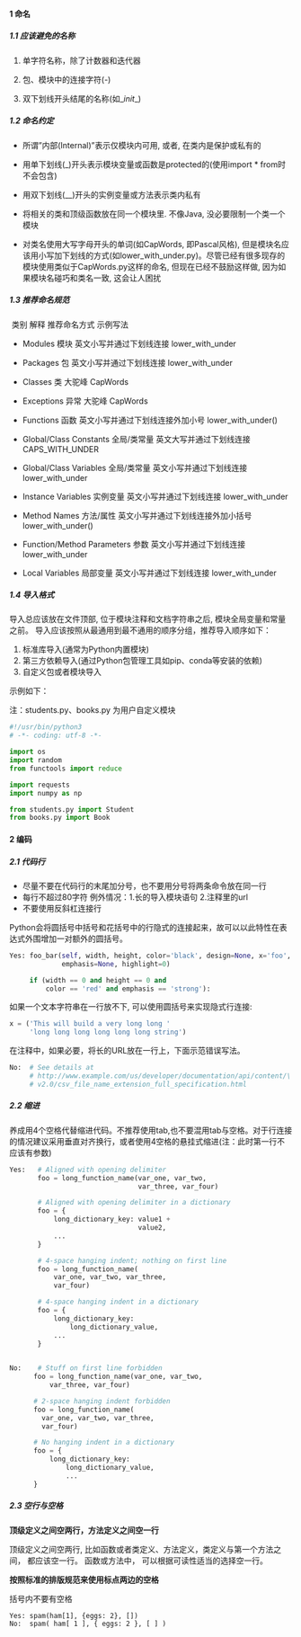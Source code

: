 #### 1 命名



##### 1.1 应该避免的名称

1. 单字符名称，除了计数器和迭代器

2. 包、模块中的连接字符(-)

3. 双下划线开头结尾的名称(如\__init__)

   

##### 1.2 命名约定

- 所谓”内部(Internal)”表示仅模块内可用, 或者, 在类内是保护或私有的

- 用单下划线(_)开头表示模块变量或函数是protected的(使用import * from时不会包含)

- 用双下划线(__)开头的实例变量或方法表示类内私有

- 将相关的类和顶级函数放在同一个模块里. 不像Java, 没必要限制一个类一个模块

- 对类名使用大写字母开头的单词(如CapWords, 即Pascal风格), 但是模块名应该用小写加下划线的方式(如lower_with_under.py)。尽管已经有很多现存的模块使用类似于CapWords.py这样的命名, 但现在已经不鼓励这样做, 因为如果模块名碰巧和类名一致, 这会让人困扰

  

##### 1.3 推荐命名规范

​          类别                                    解释                               推荐命名方式                                           示例写法

- Modules                               模块                    英文小写并通过下划线连接                           lower_with_under

- Packages                               包                      英文小写并通过下划线连接                            lower_with_under

- Classes                                  类                      大驼峰                                                               CapWords

- Exceptions                           异常                   大驼峰                                                               CapWords

- Functions                             函数                   英文小写并通过下划线连接外加小号             lower_with_under()

- Global/Class Constants     全局/类常量      英文大写并通过下划线连接                            CAPS_WITH_UNDER

- Global/Class Variables       全局/类常量      英文小写并通过下划线连接                            lower_with_under

- Instance Variables              实例变量           英文小写并通过下划线连接                            lower_with_under

- Method Names                   方法/属性         英文小写并通过下划线连接外加小括号         lower_with_under() 

- Function/Method Parameters    参数        英文小写并通过下划线连接                            lower_with_under

- Local Variables                    局部变量          英文小写并通过下划线连接                            lower_with_under

  

##### 1.4 导入格式

导入总应该放在文件顶部, 位于模块注释和文档字符串之后, 模块全局变量和常量之前。 导入应该按照从最通用到最不通用的顺序分组，推荐导入顺序如下：

1. 标准库导入(通常为Python内置模块)
2. 第三方依赖导入(通过Python包管理工具如pip、conda等安装的依赖)
3. 自定义包或者模块导入

示例如下：

注：students.py、books.py 为用户自定义模块

~~~python
#!/usr/bin/python3
# -*- coding: utf-8 -*-

import os
import random
from functools import reduce

import requests
import numpy as np

from students.py import Student
from books.py import Book
~~~



#### 2 编码



##### 2.1 代码行

- 尽量不要在代码行的末尾加分号，也不要用分号将两条命令放在同一行
- 每行不超过80字符 例外情况：1.长的导入模块语句 2.注释里的url
- 不要使用反斜杠连接行

Python会将圆括号中括号和花括号中的行隐式的连接起来，故可以以此特性在表达式外围增加一对额外的圆括号。

~~~python
Yes: foo_bar(self, width, height, color='black', design=None, x='foo',
             emphasis=None, highlight=0)

     if (width == 0 and height == 0 and
         color == 'red' and emphasis == 'strong'):
~~~

如果一个文本字符串在一行放不下, 可以使用圆括号来实现隐式行连接:

~~~python
x = ('This will build a very long long '
     'long long long long long long string')
~~~

在注释中，如果必要，将长的URL放在一行上，下面示范错误写法。

~~~python
No:  # See details at
     # http://www.example.com/us/developer/documentation/api/content/\
     # v2.0/csv_file_name_extension_full_specification.html
~~~

##### 2.2 缩进

养成用4个空格代替缩进代码。不推荐使用tab,也不要混用tab与空格。对于行连接的情况建议采用垂直对齐换行，或者使用4空格的悬挂式缩进(注：此时第一行不应该有参数)

~~~python
Yes:   # Aligned with opening delimiter
       foo = long_function_name(var_one, var_two,
                                var_three, var_four)

       # Aligned with opening delimiter in a dictionary
       foo = {
           long_dictionary_key: value1 +
                                value2,
           ...
       }

       # 4-space hanging indent; nothing on first line
       foo = long_function_name(
           var_one, var_two, var_three,
           var_four)

       # 4-space hanging indent in a dictionary
       foo = {
           long_dictionary_key:
               long_dictionary_value,
           ...
       }
 

No:    # Stuff on first line forbidden
      foo = long_function_name(var_one, var_two,
          var_three, var_four)

      # 2-space hanging indent forbidden
      foo = long_function_name(
        var_one, var_two, var_three,
        var_four)

      # No hanging indent in a dictionary
      foo = {
          long_dictionary_key:
              long_dictionary_value,
              ...
      }
~~~

##### 2.3 空行与空格

**顶级定义之间空两行，方法定义之间空一行**

顶级定义之间空两行, 比如函数或者类定义、方法定义，类定义与第一个方法之间， 都应该空一行。 函数或方法中， 可以根据可读性适当的选择空一行。

**按照标准的排版规范来使用标点两边的空格**

括号内不要有空格

~~~
Yes: spam(ham[1], {eggs: 2}, [])
No:  spam( ham[ 1 ], { eggs: 2 }, [ ] )
~~~

